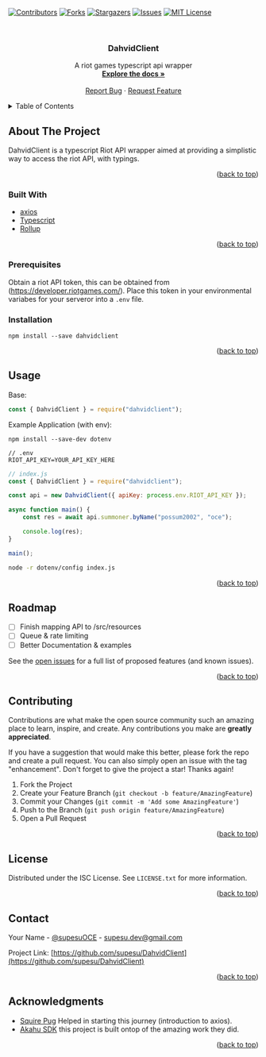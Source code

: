 <div id="top"></div>

[![Contributors][contributors-shield]][contributors-url]
[![Forks][forks-shield]][forks-url]
[![Stargazers][stars-shield]][stars-url]
[![Issues][issues-shield]][issues-url]
[![MIT License][license-shield]][license-url]



<!-- PROJECT LOGO -->
<br />
<div align="center">
<h3 align="center">DahvidClient</h3>

  <p align="center">
    A riot games typescript api wrapper
    <br />
    <a href="https://github.com/supesu/DahvidClient"><strong>Explore the docs »</strong></a>
    <br />
    <br />
    <a href="https://github.com/supesu/DahvidClient/issues">Report Bug</a>
    ·
    <a href="https://github.com/supesu/DahvidClient/issues">Request Feature</a>
  </p>
</div>



<!-- TABLE OF CONTENTS -->
<details>
  <summary>Table of Contents</summary>
  <ol>
    <li>
      <a href="#about-the-project">About The Project</a>
      <ul>
        <li><a href="#built-with">Built With</a></li>
      </ul>
    </li>
    <li>
      <a href="#getting-started">Getting Started</a>
      <ul>
        <li><a href="#prerequisites">Prerequisites</a></li>
        <li><a href="#installation">Installation</a></li>
      </ul>
    </li>
    <li><a href="#usage">Usage</a></li>
    <li><a href="#roadmap">Roadmap</a></li>
    <li><a href="#contributing">Contributing</a></li>
    <li><a href="#license">License</a></li>
    <li><a href="#contact">Contact</a></li>
    <li><a href="#acknowledgments">Acknowledgments</a></li>
  </ol>
</details>



<!-- ABOUT THE PROJECT -->
## About The Project
DahvidClient is a typescript Riot API wrapper aimed at providing a simplistic way to access the riot API, with typings.

<p align="right">(<a href="#top">back to top</a>)</p>



### Built With

* [axios](https://github.com/axios/axios)
* [Typescript](https://www.typescriptlang.org/)
* [Rollup](https://rollupjs.org/)

<p align="right">(<a href="#top">back to top</a>)</p>

### Prerequisites

Obtain a riot API token, this can be obtained from (https://developer.riotgames.com/). Place this token in your environmental variabes for your serveror into a `.env` file.


### Installation

```
npm install --save dahvidclient
```

<p align="right">(<a href="#top">back to top</a>)</p>



<!-- USAGE EXAMPLES -->
## Usage

Base:
```js
const { DahvidClient } = require("dahvidclient");
```
Example Application (with env):
```
npm install --save-dev dotenv
```
```
// .env
RIOT_API_KEY=YOUR_API_KEY_HERE
```
```js
// index.js
const { DahvidClient } = require("dahvidclient");

const api = new DahvidClient({ apiKey: process.env.RIOT_API_KEY });

async function main() {
    const res = await api.summoner.byName("possum2002", "oce");

    console.log(res);
}

main();
```
```sh
node -r dotenv/config index.js
```

<p align="right">(<a href="#top">back to top</a>)</p>



<!-- ROADMAP -->
## Roadmap

- [ ] Finish mapping API to /src/resources
- [ ] Queue & rate limiting 
- [ ] Better Documentation & examples

See the [open issues](https://github.com/supesu/DahvidClient/issues) for a full list of proposed features (and known issues).

<p align="right">(<a href="#top">back to top</a>)</p>



<!-- CONTRIBUTING -->
## Contributing

Contributions are what make the open source community such an amazing place to learn, inspire, and create. Any contributions you make are **greatly appreciated**.

If you have a suggestion that would make this better, please fork the repo and create a pull request. You can also simply open an issue with the tag "enhancement".
Don't forget to give the project a star! Thanks again!

1. Fork the Project
2. Create your Feature Branch (`git checkout -b feature/AmazingFeature`)
3. Commit your Changes (`git commit -m 'Add some AmazingFeature'`)
4. Push to the Branch (`git push origin feature/AmazingFeature`)
5. Open a Pull Request

<p align="right">(<a href="#top">back to top</a>)</p>



<!-- LICENSE -->
## License

Distributed under the ISC License. See `LICENSE.txt` for more information.

<p align="right">(<a href="#top">back to top</a>)</p>



<!-- CONTACT -->
## Contact

Your Name - [@supesuOCE](https://twitter.com/supesuOCE) - supesu.dev@gmail.com

Project Link: [https://github.com/supesu/DahvidClient](https://github.com/supesu/DahvidClient)

<p align="right">(<a href="#top">back to top</a>)</p>



<!-- ACKNOWLEDGMENTS -->
## Acknowledgments

* [Squire Pug](https://twitter.com/EmJaeCaer) Helped in starting this journey (introduction to axios).
* [Akahu SDK](https://github.com/akahu-io/akahu-sdk-js) this project is built ontop of the amazing work they did.

<p align="right">(<a href="#top">back to top</a>)</p>



<!-- MARKDOWN LINKS & IMAGES -->
<!-- https://www.markdownguide.org/basic-syntax/#reference-style-links -->
[contributors-shield]: https://img.shields.io/github/contributors/supesu/DahvidClient.svg?style=for-the-badge
[contributors-url]: https://github.com/supesu/DahvidClient/graphs/contributors
[forks-shield]: https://img.shields.io/github/forks/supesu/DahvidClient.svg?style=for-the-badge
[forks-url]: https://github.com/supesu/DahvidClient/network/members
[stars-shield]: https://img.shields.io/github/stars/supesu/DahvidClient.svg?style=for-the-badge
[stars-url]: https://github.com/supesu/DahvidClient/stargazers
[issues-shield]: https://img.shields.io/github/issues/supesu/DahvidClient.svg?style=for-the-badge
[issues-url]: https://github.com/supesu/DahvidClient/issues
[license-shield]: https://img.shields.io/github/license/supesu/DahvidClient.svg?style=for-the-badge
[license-url]: https://github.com/Supesu/dahvidclient/blob/master/LICENSE.txt
[product-screenshot]: images/screenshot.png